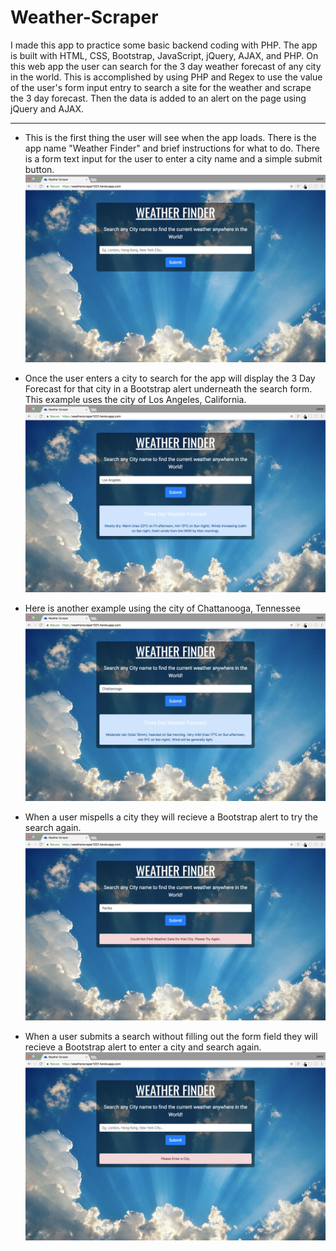 # Weather-Scraper
I made this app to practice some basic backend coding with PHP. The app is built with HTML, CSS, Bootstrap, JavaScript, jQuery, AJAX, and PHP. On this web app the user can search for the 3 day weather forecast of any city in the world. This is accomplished by using PHP and Regex to use the value of the user's form input entry to search a site for the weather and scrape the 3 day forecast. Then the data is added to an alert on the page using jQuery and AJAX.

---

- This is the first thing the user will see when the app loads. There is the app name "Weather Finder" and brief instructions for what to do. There is a form text input for the user to enter a city name and a simple submit button.
![INTRO](assets/img/read_me/intro.png)

- Once the user enters a city to search for the app will display the 3 Day Forecast for that city in a Bootstrap alert underneath the search form. This example uses the city of Los Angeles, California.
![LOS ANGELES](assets/img/read_me/los-angeles.png)

- Here is another example using the city of Chattanooga, Tennessee
![CHATTANOOGA](assets/img/read_me/chattanooga.png)

- When a user mispells a city they will recieve a Bootstrap alert to try the search again.
![TYPO](assets/img/read_me/typo.png)

- When a user submits a search without filling out the form field they will recieve a Bootstrap alert to enter a city and search again.
![NO SEARCH](assets/img/read_me/no-search.png)

